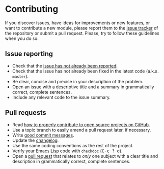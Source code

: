 # Contributing

If you discover issues, have ideas for improvements or new features, or
want to contribute a new module, please report them to the
[issue tracker][1] of the repository or submit a pull request. Please,
try to follow these guidelines when you do so.

## Issue reporting

* Check that the [issue has not already been reported][2].
* Check that the issue has not already been fixed in the latest code
  (a.k.a. `master`).
* Be clear, concise and precise in your description of the problem.
* Open an issue with a descriptive title and a summary in grammatically correct,
  complete sentences.
* Include any relevant code to the issue summary.

## Pull requests

* Read [how to properly contribute to open source projects on GitHub][3].
* Use a topic branch to easily amend a pull request later, if necessary.
* Write [good commit messages][4].
* Update the [changelog][5].
* Use the same coding conventions as the rest of the project.
* Verify your Emacs Lisp code with `checkdoc` (<kbd>C-c ? d</kbd>).
* Open a [pull request][6] that relates to *only* one subject with a clear title
  and description in grammatically correct, complete sentences.

[1]: https://github.com/phanviet/prelude/issues
[2]: https://github.com/phanviet/prelude/issues?q=is:issue
[3]: http://gun.io/blog/how-to-github-fork-branch-and-pull-request
[4]: http://tbaggery.com/2008/04/19/a-note-about-git-commit-messages.html
[5]: https://github.com/phanviet/prelude/blob/master/CHANGELOG.md
[6]: https://help.github.com/articles/using-pull-requests
